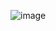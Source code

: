   ![image](https://github.com/junni01kim/DevideImageGame/assets/127941871/b277ef88-7b98-4901-bdb7-05c1a3d726eb)
